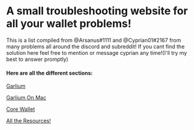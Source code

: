 # A small troubleshooting website for all your wallet problems!

This is a list compiled from @Arsanus#1111 and @Cyprian01#2167 from many problems all around the discord and subreddit! If you cant find the solution here feel free to mention or message cyprian any time!(I'll try my best to answer promptly)

#### Here are all the different sections:

[Garlium](https://cyprian831.github.io/Garlium/)

[Garlium On Mac](https://cyprian831.github.io/GarliumMac/)

[Core Wallet](https://cyprian831.github.io/WinCore/)

[All the Resources!](https://cyprian831.github.io/Resources/)

